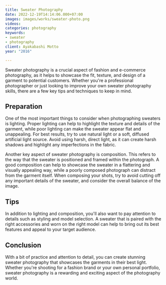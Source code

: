 ```yaml
---
title: Sweater Photography
date: 2022-12-19T14:14:06.000+07:00
images: images/works/sweater-photo.png
videos: 
categories: photography
keywords:
- sweater
- photography
client: Ayakabashi Motto
year: "2016"

---
```

Sweater photography is a crucial aspect of fashion and e-commerce photography, as it helps to showcase the fit, texture, and design of a garment to potential customers. Whether you're a professional photographer or just looking to improve your own sweater photography skills, there are a few key tips and techniques to keep in mind.

## Preparation

One of the most important things to consider when photographing sweaters is lighting. Proper lighting can help to highlight the texture and details of the garment, while poor lighting can make the sweater appear flat and unappealing. For best results, try to use natural light or a soft, diffused artificial light source. Avoid using harsh, direct light, as it can create harsh shadows and highlight any imperfections in the fabric.

Another key aspect of sweater photography is composition. This refers to the way that the sweater is positioned and framed within the photograph. A good composition can help to showcase the sweater in a flattering and visually appealing way, while a poorly composed photograph can distract from the garment itself. When composing your shots, try to avoid cutting off any important details of the sweater, and consider the overall balance of the image.

## Tips

In addition to lighting and composition, you'll also want to pay attention to details such as styling and model selection. A sweater that is paired with the right accessories and worn on the right model can help to bring out its best features and appeal to your target audience.

## Conclusion

With a bit of practice and attention to detail, you can create stunning sweater photography that showcases the garments in their best light. Whether you're shooting for a fashion brand or your own personal portfolio, sweater photography is a rewarding and exciting aspect of the photography world.